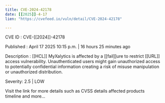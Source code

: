```yaml
---
title: CVE-2024-42178
date: [[2025]]-4-17
lien: "https://cvefeed.io/vuln/detail/CVE-2024-42178"

---
```


CVE ID : CVE-[[2024]]-42178

Published :  April 17
2025
10:15 p.m. | 16 hours
25 minutes ago

Description : [[HCL]] MyXalytics is affected by a [[fail]]ure to restrict [[URL]] access vulnerability. Unauthenticated users might gain unauthorized access to potentially confidential information
creating a risk of misuse
manipulation
or unauthorized distribution.

Severity: 2.5 | LOW

Visit the link for more details
such as CVSS details
affected products
timeline
and more...
